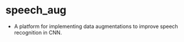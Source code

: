 # speech_aug
 * A platform for implementing data augmentations to improve speech recognition in CNN.
